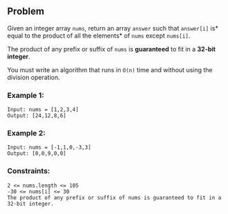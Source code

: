 ## Problem 
Given an integer array `nums`, return an array `answer` such that `answer[i]` is* equal to the product of all the elements* of `nums` except `nums[i]`.

The product of any prefix or suffix of `nums` is **guaranteed** to fit in a **32-bit integer**.

You must write an algorithm that runs in `O(n)` time and without using the division operation.

 

### Example 1:

    Input: nums = [1,2,3,4]
    Output: [24,12,8,6]

### Example 2:

    Input: nums = [-1,1,0,-3,3]
    Output: [0,0,9,0,0]
 

### Constraints:

    2 <= nums.length <= 105
    -30 <= nums[i] <= 30
    The product of any prefix or suffix of nums is guaranteed to fit in a 32-bit integer.